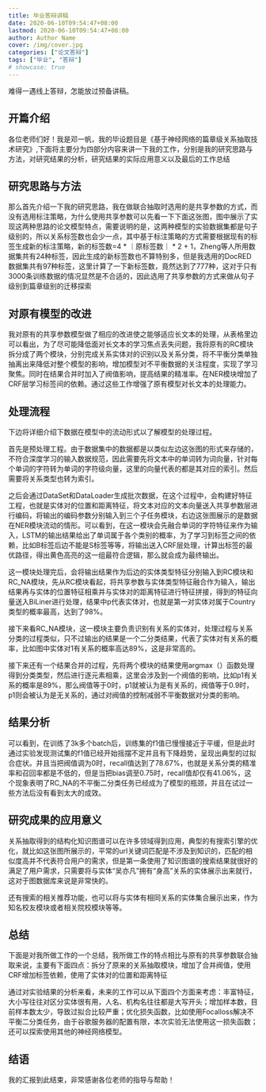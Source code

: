 ```yaml
---
title: 毕业答辩讲稿
date: 2020-06-10T09:54:47+08:00
lastmod: 2020-06-10T09:54:47+08:00
author: Author Name
cover: /img/cover.jpg
categories: ["论文答辩"]
tags: ["毕业", "答辩"]
# showcase: true
---
```


难得一遇线上答辩，怎能放过预备讲稿。

<!--more-->

## 开篇介绍

各位老师们好！我是邓一帆，我的毕设题目是《基于神经网络的篇章级关系抽取技术研究》,下面将主要分为四部分内容来讲一下我的工作，分别是我的研究思路与方法，对研究结果的分析，研究结果的实际应用意义以及最后的工作总结

## 研究思路与方法

那么首先介绍一下我的研究思路，我在做联合抽取时选用的是共享参数的方式，而没有选用标注策略，为什么使用共享参数可以先看一下下面这张图，图中展示了实现这两种思路的论文模型特点，需要说明的是，这两种模型的实验数据集都是句子级别的，所以关系标签数也会少一点，其中基于标注策略的方式需要根据现有的标签生成新的标注策略，新的标签数=4 * ｜原标签数｜ * 2 + 1，Zheng等人所用数据集共有24种标签，因此生成的新标签数也不算特别多，但是我选用的DocRED数据集共有97种标签，这里计算了一下新标签数，竟然达到了777种，这对于只有3000条训练数据的情况显然是不合适的，因此选用了共享参数的方式来做从句子级别到篇章级别的迁移探索

## 对原有模型的改进

我对原有的共享参数模型做了相应的改进使之能够适应长文本的处理，从表格里边可以看出，为了尽可能降低面对长文本的学习焦点丢失问题，我将原有的RC模块拆分成了两个模块，分别完成关系实体对的识别以及关系分类，将不平衡分类单独抽离出来降低对整个模型的影响，增加模型对不平衡数据的关注程度，实现了学习聚焦。同时在结果合并时加入了阀值影响，提高结果的精准率。在NER模块增加了CRF层学习标签间的依赖。通过这些工作增强了原有模型对长文本的处理能力。

## 处理流程

下边将详细介绍下数据在模型中的流动形式以了解模型的处理过程。

首先是预处理工程。由于数据集中的数据都是以类似左边这张图的形式来存储的，不符合深度学习的输入数据规范，因此需要先将文本中的单词转为词向量，针对每个单词的字符转为单词的字符级向量，这里的向量代表的都是其对应的索引。然后需要将关系类型也转为索引。

之后会通过DataSet和DataLoader生成批次数据，在这个过程中，会构建好特征工程，也就是实体对的位置和距离特征，将文本对应的文本向量送入共享参数层进行编码，将输出的编码参数分别输入到三个子任务模块，右边这张图展示的是数据在NER模块流动的情形。可以看到，在这一模块会先融合单词的字符特征来作为输入，LSTM的输出结果给出了单词属于各个类别的概率，为了学习到标签之间的依赖，比如B标签后边不能是S标签等等，将输出送入CRF层处理，计算出标签的最优路径，得出黄色高亮的这一组最符合逻辑，那么就会成为最终输出。

这一模块处理完后，会将输出结果作为后边的实体类型特征分别输入到RC模块和RC_NA模块，先从RC模块看起，将共享参数与实体类型特征融合作为输入，输出结果再与实体的位置特征相乘并与实体对的距离特征进行特征拼接，得到的特征向量送入BiLiner进行处理，结果中p代表实体对，也就是第一对实体对属于Country类型的概率最高，达到了98%。

接下来看RC_NA模块，这一模块主要负责识别有关系的实体对，处理过程与关系分类的过程类似，只不过输出的结果是一个二分类结果，代表了实体对有关系的概率，比如图中实体对1有关系的概率高达89%，这是非常高的。

接下来还有一个结果合并的过程，先将两个模块的结果使用argmax（）函数处理得到分类类型，然后进行逐元素相乘，这里会涉及到一个阀值的影响，比如p1有关系的概率是89%，那么阀值等于0时，p1就被认为是有关系的，阀值等于0.9时，p1则会被认为是无关系的，通过对阀值的控制减弱不平衡数据对分类的影响。

## 结果分析

可以看到，在训练了3k多个batch后，训练集的f1值已慢慢接近于平缓，但是此时通过实验发现测试集的f1值已经开始摇摆不定并且有下降趋势，呈现出典型的过拟合症状。并且当把阀值调为0时，recall值达到了78.67%，也就是关系分类的精准率和召回率都是不低的，但是当把bias调至0.75时，recall值却仅有41.06%，这个现象表明了RC_NA的不平衡二分类任务已经成为了模型的瓶颈，并且在试过一些方法后没有看到太大的成效。

## 研究成果的应用意义

关系抽取得到的结构化知识图谱可以在许多领域得到应用，典型的有搜索引擎的优化，就比如这张图所展示的，平常的url关键词匹配是不涉及到知识的，匹配的相似度高并不代表符合用户的需求，但是第一条使用了知识图谱的搜索结果就很好的满足了用户需求，只需要将与实体“吴亦凡”拥有“身高”关系的实体展示出来就行，这对于图数据库来说是非常快的。

还有搜索的相关推荐功能，也可以将与实体有相同关系的实体集合展示出来，作为知名校友模块或者相关院校模块等等。

## 总结

下面是对我所做工作的一个总结，我所做工作的特点相比与原有的共享参数联合抽取来说，主要有下面四点：拆分了原来的关系抽取模块，增加了合并阀值，使用CRF增加标签依赖，使用了实体对的位置和距离特征

通过对实验结果的分析来看，未来的工作可以从下面四个方面来考虑：丰富特征，大小写往往对区分实体很有用，人名、机构名往往都是大写开头；增加样本数，目前样本数太少，导致过拟合比较严重；优化损失函数，比如使用Focalloss解决不平衡二分类任务，由于谷歌服务器的配置有限，本次实验无法使用这一损失函数；还可以探索使用其他的神经网络模型。

## 结语

我的汇报到此结束，非常感谢各位老师的指导与帮助！
